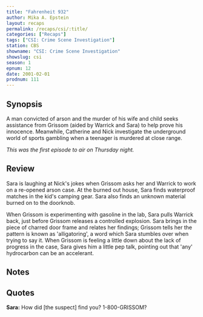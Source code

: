 ```yaml
---
title: "Fahrenheit 932"
author: Mika A. Epstein
layout: recaps
permalink: /recaps/csi/:title/
categories: ["Recaps"]
tags: ["CSI: Crime Scene Investigation"]
station: CBS
showname: "CSI: Crime Scene Investigation"
showslug: csi
season: 1
epnum: 12
date: 2001-02-01
prodnum: 111
---
```


## Synopsis

A man convicted of arson and the murder of his wife and child seeks assistance from Grissom (aided by Warrick and Sara) to help prove his innocence. Meanwhile, Catherine and Nick investigate the underground world of sports gambling when a teenager is murdered at close range.

_This was the first episode to air on Thursday night._

## Review

Sara is laughing at Nick's jokes when Grissom asks her and Warrick to work on a re-opened arson case. At the burned out house, Sara finds waterproof matches in the kid's camping gear. Sara also finds an unknown material burned on to the doorknob.

When Grissom is experimenting with gasoline in the lab, Sara pulls Warrick back, just before Grissom releases a controlled explosion. Sara brings in the piece of charred door frame and relates her findings; Grissom tells her the pattern is known as 'alligatoring', a word which Sara stumbles over when trying to say it. When Grissom is feeling a little down about the lack of progress in the case, Sara gives him a little pep talk, pointing out that 'any' hydrocarbon can be an accelerant.

## Notes

## Quotes

**Sara:** How did [the suspect] find you? 1-800-GRISSOM?
